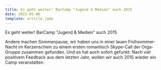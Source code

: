```yaml
---
title: Es geht weiter! BarCamp "Jugend & Medien" auch 2015
date: 2015-05-06
template: article.jade
---
```


Es geht weiter! BarCamp "Jugend & Medien" auch 2015


Andere machen Sommerpause, wir haben uns in einer lauen Frühsommer-Nacht im Kerzenschein zu einem ersten romantisch Skype-Call der Orga-Gruppe zusammen gefunden. Und es hat auch sofort gefunkt: Nach viel positivem Feedback aus dem letzten Jahr, wollen wir auch 2015 wieder ein Camp veranstalten.

